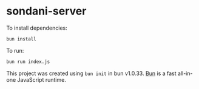 # sondani-server

To install dependencies:

```bash
bun install
```

To run:

```bash
bun run index.js
```

This project was created using `bun init` in bun v1.0.33. [Bun](https://bun.sh) is a fast all-in-one JavaScript runtime.
